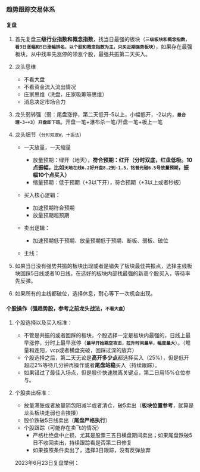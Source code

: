 ### 趋势跟踪交易体系

#### 复盘

1. 首先复盘**三级行业指数和概念指数**，找当日最强的板块（**`三级板块和概念指数，看3日涨幅和5日涨幅排名，以个股和概念指数为主，只买近期强势板块`**），如果存在最强板块，从中找率先涨停的领涨个股，最强共振第二天买入。
2. 龙头思维
   - 不看大盘
   - 不看资金流入流出情况
   - 庄家思维（洗盘，庄家吸筹等思维）
   - 消息决定市场合力

3. 龙头弱转强（弱：尾盘涨停，第二天低开-5以上，小幅低开，-2以内，**`最合理-3~+3`**）**`开盘即下班`**。开盘一笔+瀑布杀一笔/开盘一笔+板上一笔
4. 龙头细节（`分时双底W，十振法`）
   - 一天放量，一天缩量
     - 放量预期：绿开（地天），**符合预期：红开（分时双底，红盘低吸。10点振幅，比如`天地在线6.2好开盘8.2到-1.5，铭普光磁6.5号放量预期`，振幅10个点买入）**
     - 缩量预期：低于预期（+3以下开），符合预期（+3以上或者秒板）

   - 买入核心逻辑：
     - 加速预期符合预期
     - 放量预期超预期

   - 卖出逻辑：
     - 加速预期低于预期、放量预期低于预期、断板、弱板、破位

   - 主线：

5. 如果当日没有强势共振的板块出现或者是错失了板块最佳共振点，选择主线板块回踩5日线或者10日线，在选好的板块内部找最强的新高个股买入，等待率先反弹。
6. 如果所有的主线都破位，选择休息，耐心等下一次机会出现。

#### 个股操作（强趋势股，参考之前龙头战法，`不看大盘`）

1. 个股选择以及买入标准：
   - 不管是共振的或者回踩的板块，个股选择一定是板块内最强的，日线上最早涨停，分时上最早涨停（**`最早开始跳空攻击，拉升时间最早，幅度最大`**）。（堆量和连阳，vcp或者横盘突破，回踩过深的放弃）
   - 个股选择之后，第二天无论是**高开多少点**都选择买入（25%），但是低开超过2%等待几分钟再操作或者**尾盘站稳**买入（持续跟踪）。
   - 如果错过了最佳入场点，但是股价快速脱离关键点，第二日用15%仓位参与。
   
2. 个股卖出标准：
   - 放量滞胀或者放量阴包阳减半或者清仓，破5卖出（**板块位置参考**，就算是龙头板块走弱也会挨揍）
   - 股价跌破5日线卖出（**尾盘严格执行**）
   - 个股跟踪（可能存在卖飞的情况）
      - 严格杜绝盘中止损，尤其是股票三五日横盘期间卖出；如果尾盘跌破5日不收回卖出，持续跟踪看是否第二日修复
      - 如果按照条件卖出了，选择3日跟踪，没有反弹放弃
   
   
   
   
   
   2023年6月23日复盘举例：
   
   
   
   
   
   

​	